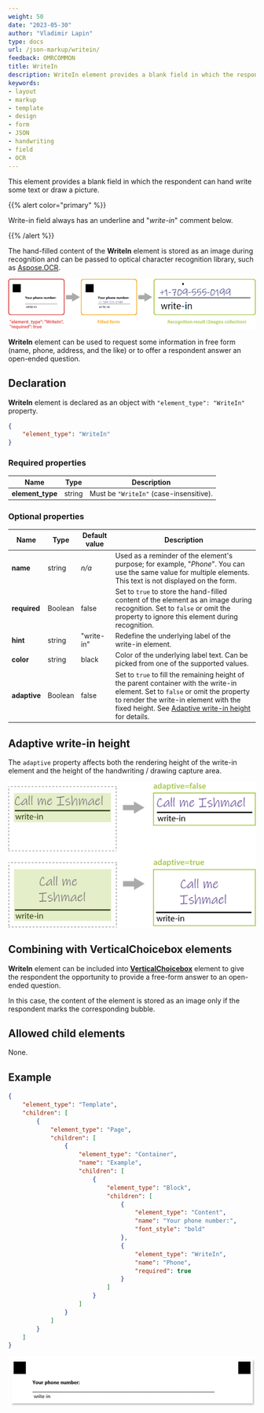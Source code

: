 ```yaml
---
weight: 50
date: "2023-05-30"
author: "Vladimir Lapin"
type: docs
url: /json-markup/writein/
feedback: OMRCOMMON
title: WriteIn
description: WriteIn element provides a blank field in which the respondent can hand write some text or draw a picture.
keywords:
- layout
- markup
- template
- design
- form
- JSON
- handwriting
- field
- OCR
---
```


This element provides a blank field in which the respondent can hand write some text or draw a picture.

{{% alert color="primary" %}} 

Write-in field always has an underline and "_write-in_" comment below.

{{% /alert %}}

The hand-filled content of the **WriteIn** element is stored as an image during recognition and can be passed to optical character recognition library, such as [Aspose.OCR](https://products.aspose.app/ocr).

![WriteIn element](json-writein.png)

**WriteIn** element can be used to request some information in free form (name, phone, address, and the like) or to offer a respondent answer an open-ended question.

## Declaration

**WriteIn** element is declared as an object with `"element_type": "WriteIn"` property.

```json
{
	"element_type": "WriteIn"
}
```

### Required properties

Name | Type | Description
---- | ---- | -----------
**element_type** | string | Must be `"WriteIn"` (case-insensitive).

### Optional properties

Name | Type | Default value | Description
---- | ---- | ------------- | -----------
**name** | string | _n/a_ | Used as a reminder of the element's purpose; for example, "_Phone_". You can use the same value for multiple elements.<br />This text is not displayed on the form.
**required** | Boolean | false | Set to `true` to store the hand-filled content of the element as an image during recognition. Set to `false` or omit the property to ignore this element during recognition.
**hint** | string | "write-in" | Redefine the underlying label of the write-in element.
**color** | string | black | Color of the underlying label text. Can be picked from one of the supported values.
**adaptive** | Boolean | false | Set to `true` to fill the remaining height of the parent container with the write-in element. Set to `false` or omit the property to render the write-in element with the fixed height. See [Adaptive write-in height](#adaptive-write-in-height) for details.

## Adaptive write-in height

The `adaptive` property affects both the rendering height of the write-in element and the height of the handwriting / drawing capture area.

![Adaptive write-in height](writein-adaptive.png)

## Combining with VerticalChoicebox elements

**WriteIn** element can be included into [**VerticalChoicebox**](/omr/json-markup/VerticalChoicebox/) element to give the respondent the opportunity to provide a free-form answer to an open-ended question.

In this case, the content of the element is stored as an image only if the respondent marks the corresponding bubble.

## Allowed child elements

None.

## Example

```json
{
	"element_type": "Template",
	"children": [
		{
			"element_type": "Page",
			"children": [
				{	
					"element_type": "Container",
					"name": "Example",
					"children": [
						{
							"element_type": "Block",
							"children": [
								{
									"element_type": "Content",
									"name": "Your phone number:",
									"font_style": "bold"
								},
								{
									"element_type": "WriteIn",
									"name": "Phone",
									"required": true
								}
							]
						}
					]
				}
			]
		}
	]
}
```

![write_in element example](write_in-example.png)

